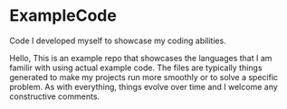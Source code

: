 # ExampleCode
Code I developed myself to showcase my coding abilities.

Hello,
This is an example repo that showcases the languages that I am familir with using actual example code.  The files are typically things generated to make my projects run more smoothly or to solve a specific problem.  As with everything, things evolve over time and I welcome any constructive comments.